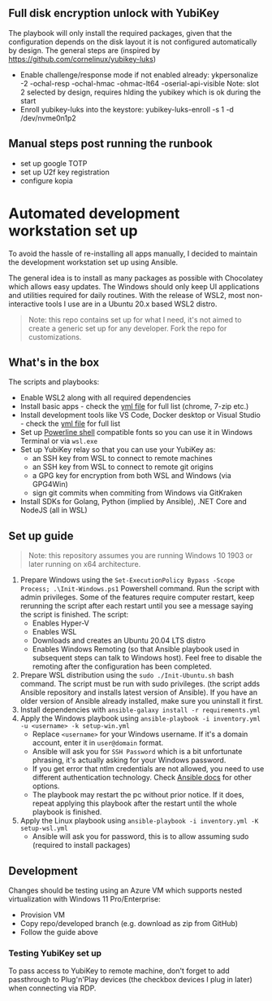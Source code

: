## Full disk encryption unlock with YubiKey
The playbook will only install the required packages, given that the configuration depends on the disk layout it is not configured automatically by design. The general steps are (inspired by https://github.com/cornelinux/yubikey-luks) 
- Enable challenge/response mode if not enabled already: ykpersonalize -2 -ochal-resp -ochal-hmac -ohmac-lt64 -oserial-api-visible
    Note: slot 2 selected by design, requires hlding the yubikey which is ok during the start
- Enroll yubikey-luks into the keystore: yubikey-luks-enroll -s 1 -d /dev/nvme0n1p2





## Manual steps post running the runbook
- set up google TOTP
- set up U2f key registration
- configure kopia













# Automated development workstation set up

To avoid the hassle of re-installing all apps manually, I decided to maintain the development workstation set up using Ansible.

The general idea is to install as many packages as possible with Chocolatey which allows easy updates. The Windows should only keep UI applications and utilities required for daily routines. With the release of WSL2, most non-interactive tools I use are in a Ubuntu 20.x based WSL2 distro.

> Note: this repo contains set up for what I need, it's not aimed to create a generic set up for any developer. Fork the repo for customizations.

## What's in the box

The scripts and playbooks:

- Enable WSL2 along with all required dependencies
- Install basic apps - check the [yml file](./windows/util-packages.yml) for full list (chrome, 7-zip etc.)
- Install development tools like VS Code, Docker desktop or Visual Studio - check the [yml file](./windows/dev-packages.yml) for full list
- Set up [Powerline shell](https://github.com/b-ryan/powerline-shell) compatible fonts so you can use it in Windows Terminal or via `wsl.exe`
- Set up YubiKey relay so that you can use your YubiKey as:
    - an SSH key from WSL to connect to remote machines
    - an SSH key from WSL to connect to remote git origins
    - a GPG key for encryption from both WSL and Windows (via GPG4Win)
    - sign git commits when commiting from Windows via GitKraken
- Install SDKs for Golang, Python (implied by Ansible), .NET Core and NodeJS (all in WSL)

## Set up guide
> Note: this repository assumes you are running Windows 10 1903 or later running on x64 architecture.

1. Prepare Windows using the `Set-ExecutionPolicy Bypass -Scope Process; .\Init-Windows.ps1` Powershell command. Run the script with admin privileges. Some of the features require computer restart, keep rerunning the script after each restart until you see a message saying the script is finished. The script:
    - Enables Hyper-V
    - Enables WSL
    - Downloads and creates an Ubuntu 20.04 LTS distro
    - Enables Windows Remoting (so that Ansible playbook used in subsequent steps can talk to Windows host). Feel free to disable the remoting after the configuration has been completed.
1. Prepare WSL distribution using the `sudo ./Init-Ubuntu.sh` bash command. The script must be run with sudo privileges. (the script adds Ansible repository and installs latest version of Ansible). If you have an older version of Ansible already installed, make sure you uninstall it first.
1. Install dependencies with `ansible-galaxy install -r requirements.yml`
1. Apply the Windows playbook using `ansible-playbook -i inventory.yml -u <username> -k setup-win.yml`
    - Replace `<username>` for your Windows username. If it's a domain account, enter it in `user@domain` format.
    - Ansible will ask you for `SSH Password` which is a bit unfortunate phrasing, it's actually asking for your Windows password.
    - If you get error that ntlm credentials are not allowed, you need to use different authentication technology. Check [Ansible docs](https://docs.ansible.com/ansible/latest/user_guide/windows_winrm.html) for other options.
    - The playbook may restart the pc without prior notice. If it does, repeat applying this playbook after the restart until the whole playbook is finished.
1. Apply the Linux playbook using `ansible-playbook -i inventory.yml -K setup-wsl.yml`
    - Ansible will ask you for password, this is to allow assuming sudo (required to install packages)

## Development

Changes should be testing using an Azure VM which supports nested virtualization with Windows 11 Pro/Enterprise:
- Provision VM
- Copy repo/developed branch (e.g. download as zip from GitHub)
- Follow the guide above

### Testing YubiKey set up
To pass access to YubiKey to remote machine, don't forget to add passthrough to Plug'n'Play devices (the checkbox devices I plug in later) when connecting via RDP.